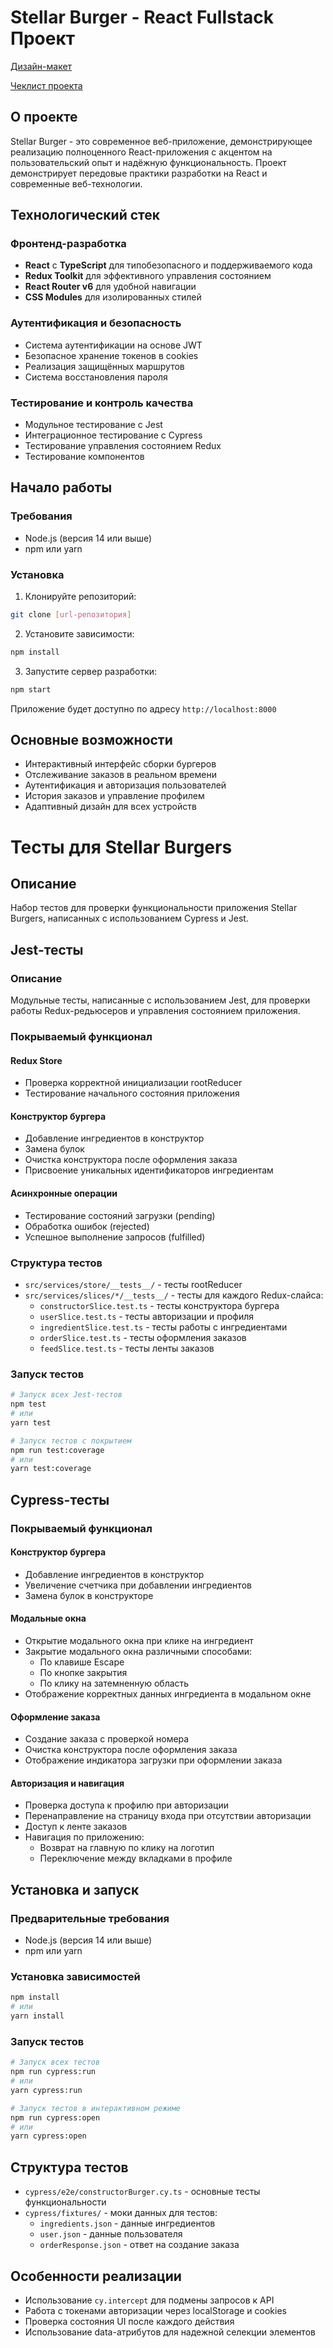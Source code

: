 # Stellar Burger - React Fullstack Проект

[Дизайн-макет](<https://www.figma.com/file/vIywAvqfkOIRWGOkfOnReY/React-Fullstack_-Проектные-задачи-(3-месяца)_external_link?type=design&node-id=0-1&mode=design>)

[Чеклист проекта](https://www.notion.so/praktikum/0527c10b723d4873aa75686bad54b32e?pvs=4)

## О проекте

Stellar Burger - это современное веб-приложение, демонстрирующее реализацию полноценного React-приложения с акцентом на пользовательский опыт и надёжную функциональность. Проект демонстрирует передовые практики разработки на React и современные веб-технологии.

## Технологический стек

### Фронтенд-разработка
- **React** с **TypeScript** для типобезопасного и поддерживаемого кода
- **Redux Toolkit** для эффективного управления состоянием
- **React Router v6** для удобной навигации
- **CSS Modules** для изолированных стилей

### Аутентификация и безопасность
- Система аутентификации на основе JWT
- Безопасное хранение токенов в cookies
- Реализация защищённых маршрутов
- Система восстановления пароля

### Тестирование и контроль качества
- Модульное тестирование с Jest
- Интеграционное тестирование с Cypress
- Тестирование управления состоянием Redux
- Тестирование компонентов

## Начало работы

### Требования
- Node.js (версия 14 или выше)
- npm или yarn

### Установка

1. Клонируйте репозиторий:
```bash
git clone [url-репозитория]
```

2. Установите зависимости:
```bash
npm install
```

3. Запустите сервер разработки:
```bash
npm start
```

Приложение будет доступно по адресу `http://localhost:8000`

## Основные возможности

- Интерактивный интерфейс сборки бургеров
- Отслеживание заказов в реальном времени
- Аутентификация и авторизация пользователей
- История заказов и управление профилем
- Адаптивный дизайн для всех устройств

# Тесты для Stellar Burgers

## Описание
Набор тестов для проверки функциональности приложения Stellar Burgers, написанных с использованием Cypress и Jest.

## Jest-тесты

### Описание
Модульные тесты, написанные с использованием Jest, для проверки работы Redux-редьюсеров и управления состоянием приложения.

### Покрываемый функционал

#### Redux Store
- Проверка корректной инициализации rootReducer
- Тестирование начального состояния приложения

#### Конструктор бургера
- Добавление ингредиентов в конструктор
- Замена булок
- Очистка конструктора после оформления заказа
- Присвоение уникальных идентификаторов ингредиентам

#### Асинхронные операции
- Тестирование состояний загрузки (pending)
- Обработка ошибок (rejected)
- Успешное выполнение запросов (fulfilled)

### Структура тестов
- `src/services/store/__tests__/` - тесты rootReducer
- `src/services/slices/*/__tests__/` - тесты для каждого Redux-слайса:
  - `constructorSlice.test.ts` - тесты конструктора бургера
  - `userSlice.test.ts` - тесты авторизации и профиля
  - `ingredientSlice.test.ts` - тесты работы с ингредиентами
  - `orderSlice.test.ts` - тесты оформления заказов
  - `feedSlice.test.ts` - тесты ленты заказов

### Запуск тестов
```bash
# Запуск всех Jest-тестов
npm test
# или
yarn test

# Запуск тестов с покрытием
npm run test:coverage
# или
yarn test:coverage
```

## Cypress-тесты

### Покрываемый функционал

#### Конструктор бургера
- Добавление ингредиентов в конструктор
- Увеличение счетчика при добавлении ингредиентов
- Замена булок в конструкторе

#### Модальные окна
- Открытие модального окна при клике на ингредиент
- Закрытие модального окна различными способами:
  - По клавише Escape
  - По кнопке закрытия
  - По клику на затемненную область
- Отображение корректных данных ингредиента в модальном окне

#### Оформление заказа
- Создание заказа с проверкой номера
- Очистка конструктора после оформления заказа
- Отображение индикатора загрузки при оформлении заказа

#### Авторизация и навигация
- Проверка доступа к профилю при авторизации
- Перенаправление на страницу входа при отсутствии авторизации
- Доступ к ленте заказов
- Навигация по приложению:
  - Возврат на главную по клику на логотип
  - Переключение между вкладками в профиле

## Установка и запуск

### Предварительные требования
- Node.js (версия 14 или выше)
- npm или yarn

### Установка зависимостей
```bash
npm install
# или
yarn install
```

### Запуск тестов
```bash
# Запуск всех тестов
npm run cypress:run
# или
yarn cypress:run

# Запуск тестов в интерактивном режиме
npm run cypress:open
# или
yarn cypress:open
```

## Структура тестов
- `cypress/e2e/constructorBurger.cy.ts` - основные тесты функциональности
- `cypress/fixtures/` - моки данных для тестов:
  - `ingredients.json` - данные ингредиентов
  - `user.json` - данные пользователя
  - `orderResponse.json` - ответ на создание заказа

## Особенности реализации
- Использование `cy.intercept` для подмены запросов к API
- Работа с токенами авторизации через localStorage и cookies
- Проверка состояния UI после каждого действия
- Использование data-атрибутов для надежной селекции элементов